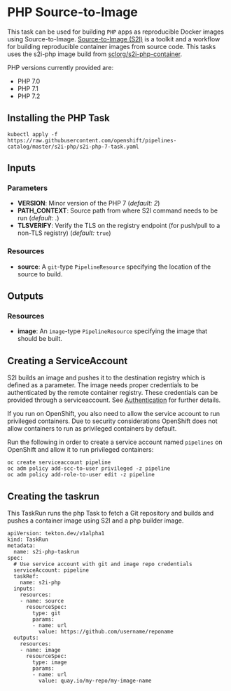 # PHP Source-to-Image

This task can be used for building `PHP` apps as reproducible Docker 
images using Source-to-Image. [Source-to-Image (S2I)](https://github.com/openshift/source-to-image)
is a toolkit and a workflow for building reproducible container images
from source code. This tasks uses the s2i-php image build from [sclorg/s2i-php-container](https://github.com/sclorg/s2i-php-container).

PHP versions currently provided are:

- PHP 7.0
- PHP 7.1
- PHP 7.2

## Installing the PHP Task

```
kubectl apply -f https://raw.githubusercontent.com/openshift/pipelines-catalog/master/s2i-php/s2i-php-7-task.yaml
```

## Inputs

### Parameters

* **VERSION**: Minor version of the PHP 7
  (_default: 2_)
* **PATH_CONTEXT**: Source path from where S2I command needs to be run
  (_default: ._)
* **TLSVERIFY**: Verify the TLS on the registry endpoint (for push/pull to a
  non-TLS registry) (_default:_ `true`)


### Resources

* **source**: A `git`-type `PipelineResource` specifying the location of the
  source to build.

## Outputs

### Resources

* **image**: An `image`-type `PipelineResource` specifying the image that should
  be built.

## Creating a ServiceAccount

S2I builds an image and pushes it to the destination registry which is
defined as a parameter. The image needs proper credentials to be 
authenticated by the remote container registry. These credentials can 
be provided through a serviceaccount. See [Authentication](https://github.com/tektoncd/pipeline/blob/master/docs/auth.md#basic-authentication-docker)
for further details.

If you run on OpenShift, you also need to allow the service
account to run privileged containers. Due to security considerations 
OpenShift does not allow containers to run as privileged containers 
by default.

Run the following in order to create a service account named
`pipelines` on OpenShift and allow it to run privileged containers:

```
oc create serviceaccount pipeline
oc adm policy add-scc-to-user privileged -z pipeline
oc adm policy add-role-to-user edit -z pipeline
```

## Creating the taskrun

This TaskRun runs the php Task to fetch a Git repository and builds and 
pushes a container image using S2I and a php builder image.

```
apiVersion: tekton.dev/v1alpha1
kind: TaskRun
metadata:
  name: s2i-php-taskrun
spec:
  # Use service account with git and image repo credentials
  serviceAccount: pipeline
  taskRef:
    name: s2i-php
  inputs:
    resources:
    - name: source
      resourceSpec:
        type: git
        params:
        - name: url
          value: https://github.com/username/reponame
  outputs:
    resources:
    - name: image
      resourceSpec:
        type: image
        params:
        - name: url
          value: quay.io/my-repo/my-image-name
```